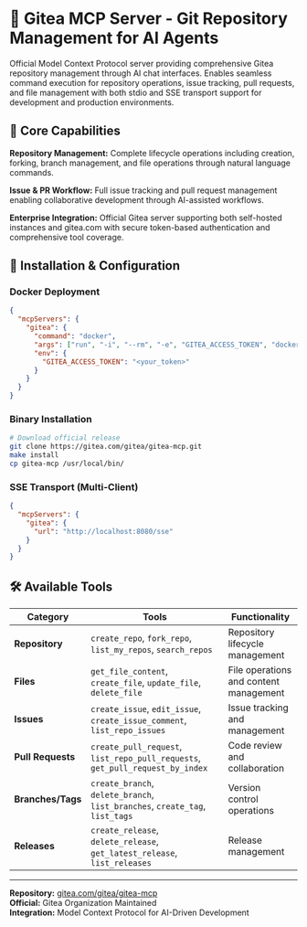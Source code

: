 <!--
---
title: "Gitea MCP Server - Git Repository Management for AI Agents"
description: "Official Model Context Protocol server for Gitea providing comprehensive repository management, issue tracking, and pull request operations through AI chat interfaces"
author: "VintageDon - https://github.com/vintagedon"
ai_contributor: "Claude Sonnet 4 (claude-sonnet-4-20250514)"
date: "2025-07-23"
version: "1.0"
status: "Published"
tags:
- type: mcp-server-overview
- domain: git-repository-management
- tech: [gitea-mcp, git-operations, model-context-protocol]
- phase: production-integration
related_documents:
- "[MCP Servers Overview](./README.md)"
- "[Git Repository Platform](../applications-and-services/gitea01-project-repository/README.md)"
- "[Infrastructure Overview](../infrastructure/README.md)"
---
-->

# 🦌 **Gitea MCP Server - Git Repository Management for AI Agents**

Official Model Context Protocol server providing comprehensive Gitea repository management through AI chat interfaces. Enables seamless command execution for repository operations, issue tracking, pull requests, and file management with both stdio and SSE transport support for development and production environments.

## **🎯 Core Capabilities**

**Repository Management:** Complete lifecycle operations including creation, forking, branch management, and file operations through natural language commands.

**Issue & PR Workflow:** Full issue tracking and pull request management enabling collaborative development through AI-assisted workflows.

**Enterprise Integration:** Official Gitea server supporting both self-hosted instances and gitea.com with secure token-based authentication and comprehensive tool coverage.

## **🔧 Installation & Configuration**

### **Docker Deployment**

```json
{
  "mcpServers": {
    "gitea": {
      "command": "docker",
      "args": ["run", "-i", "--rm", "-e", "GITEA_ACCESS_TOKEN", "docker.gitea.com/gitea-mcp-server"],
      "env": {
        "GITEA_ACCESS_TOKEN": "<your_token>"
      }
    }
  }
}
```

### **Binary Installation**

```bash
# Download official release
git clone https://gitea.com/gitea/gitea-mcp.git
make install
cp gitea-mcp /usr/local/bin/
```

### **SSE Transport (Multi-Client)**

```json
{
  "mcpServers": {
    "gitea": {
      "url": "http://localhost:8080/sse"
    }
  }
}
```

## **🛠️ Available Tools**

| **Category** | **Tools** | **Functionality** |
|--------------|-----------|-------------------|
| **Repository** | `create_repo`, `fork_repo`, `list_my_repos`, `search_repos` | Repository lifecycle management |
| **Files** | `get_file_content`, `create_file`, `update_file`, `delete_file` | File operations and content management |
| **Issues** | `create_issue`, `edit_issue`, `create_issue_comment`, `list_repo_issues` | Issue tracking and management |
| **Pull Requests** | `create_pull_request`, `list_repo_pull_requests`, `get_pull_request_by_index` | Code review and collaboration |
| **Branches/Tags** | `create_branch`, `delete_branch`, `list_branches`, `create_tag`, `list_tags` | Version control operations |
| **Releases** | `create_release`, `delete_release`, `get_latest_release`, `list_releases` | Release management |

---

**Repository:** [gitea.com/gitea/gitea-mcp](https://gitea.com/gitea/gitea-mcp)  
**Official:** Gitea Organization Maintained  
**Integration:** Model Context Protocol for AI-Driven Development
